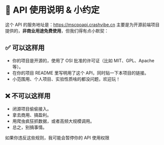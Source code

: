 # 🎯 API 使用说明 & 小约定

这个 API 的服务地址是：<https://mscpoapi.crashvibe.cn>
主要是为开源前端项目提供的，**非商业用途免费使用**，但我们得有点小默契：

## ✅ 可以这样用

- 你的项目是开源的，使用了 OSI 批准的许可证（比如 MIT、GPL、Apache 等）。
- 在你的项目 README 里写明用了这个 API，同时贴一下本项目的链接。
- 小范围用、个人项目、实验性质啥的都没问题，欢迎玩！

## ❌ 不可以这样用

- 闭源项目偷偷接入。
- 拿去商用、搞盈利。
- 用爬虫疯狂抓数据，或者高频大规模调用。
- 总之，别搞事情。

如果你违反这些规则，我可能会暂停你的 API 使用权限